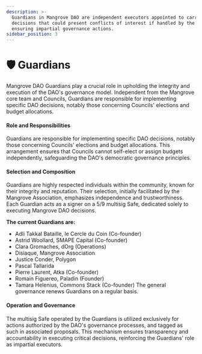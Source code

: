 ```yaml
---
description: >-
  Guardians in Mangrove DAO are independent executors appointed to carry out
  decisions that could present conflicts of interest if handled by the Councils,
  ensuring impartial governance actions.
sidebar_position: 3
---
```


# 🛡 Guardians

Mangrove DAO Guardians play a crucial role in upholding the integrity and execution of the DAO's governance model. Independent from the Mangrove core team and Councils, Guardians are responsible for implementing specific DAO decisions, notably those concerning Councils' elections and budget allocations.

#### Role and Responsibilities

Guardians are responsible for implementing specific DAO decisions, notably those concerning Councils' elections and budget allocations. This arrangement ensures that Councils cannot self-elect or assign budgets independently, safeguarding the DAO's democratic governance principles.

#### Selection and Composition

Guardians are highly respected individuals within the community, known for their integrity and reputation. Their selection, initially facilitated by the Mangrove Association, emphasizes independence and trustworthiness. Each Guardian acts as a signer on a 5/9 multisig Safe, dedicated solely to executing Mangrove DAO decisions.

**The current Guardians are:**
- Adli Takkal Bataille, le Cercle du Coin (Co-founder)
- Astrid Woollard, SMAPE Capital (Co-founder)
- Clara Gromaches, dOrg (Operations)
- Disiaque, Mangrove Association
- Justice Conder, Polygon
- Pascal Tallarida
- Pierre Laurent, Atka (Co-founder)
- Romain Figuereo, Paladin (Founder)
- Tamara Helenius, Commons Stack (Co-founder)
The general governance renews Guardians on a regular basis.

#### Operation and Governance

The multisig Safe operated by the Guardians is utilized exclusively for actions authorized by the DAO's governance processes, and tagged as such in associated proposals. This mechanism ensures transparency and accountability in executing critical decisions, reinforcing the Guardians' role as impartial executors.





